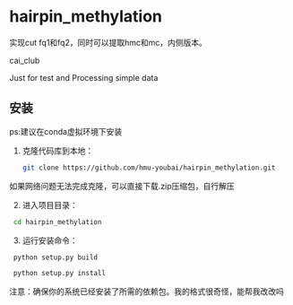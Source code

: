 # hairpin_methylation
实现cut fq1和fq2，同时可以提取hmc和mc，内侧版本。

cai_club

Just for test and Processing simple data

## 安装 
ps:建议在conda虚拟环境下安装

1. 克隆代码库到本地：

   ```bash
   git clone https://github.com/hmu-youbai/hairpin_methylation.git
    ```
   
如果网络问题无法完成克隆，可以直接下载.zip压缩包，自行解压
   
2. 进入项目目录：
 
  ```bash
   cd hairpin_methylation
   ```
3. 运行安装命令：   

  ```bash
   python setup.py build
   ```
  ```bash
   python setup.py install
   ```
注意：确保你的系统已经安装了所需的依赖包。我的格式很奇怪，能帮我改改吗

